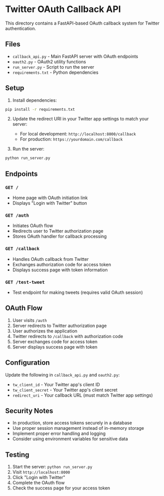 # Twitter OAuth Callback API

This directory contains a FastAPI-based OAuth callback system for Twitter authentication.

## Files

- `callback_api.py` - Main FastAPI server with OAuth endpoints
- `oauth2.py` - OAuth2 utility functions
- `run_server.py` - Script to run the server
- `requirements.txt` - Python dependencies

## Setup

1. Install dependencies:
```bash
pip install -r requirements.txt
```

2. Update the redirect URI in your Twitter app settings to match your server:
   - For local development: `http://localhost:8000/callback`
   - For production: `https://yourdomain.com/callback`

3. Run the server:
```bash
python run_server.py
```

## Endpoints

### `GET /`
- Home page with OAuth initiation link
- Displays "Login with Twitter" button

### `GET /auth`
- Initiates OAuth flow
- Redirects user to Twitter authorization page
- Stores OAuth handler for callback processing

### `GET /callback`
- Handles OAuth callback from Twitter
- Exchanges authorization code for access token
- Displays success page with token information

### `GET /test-tweet`
- Test endpoint for making tweets (requires valid OAuth session)

## OAuth Flow

1. User visits `/auth`
2. Server redirects to Twitter authorization page
3. User authorizes the application
4. Twitter redirects to `/callback` with authorization code
5. Server exchanges code for access token
6. Server displays success page with token

## Configuration

Update the following in `callback_api.py` and `oauth2.py`:

- `tw_client_id` - Your Twitter app's client ID
- `tw_client_secret` - Your Twitter app's client secret
- `redirect_uri` - Your callback URL (must match Twitter app settings)

## Security Notes

- In production, store access tokens securely in a database
- Use proper session management instead of in-memory storage
- Implement proper error handling and logging
- Consider using environment variables for sensitive data

## Testing

1. Start the server: `python run_server.py`
2. Visit `http://localhost:8000`
3. Click "Login with Twitter"
4. Complete the OAuth flow
5. Check the success page for your access token


